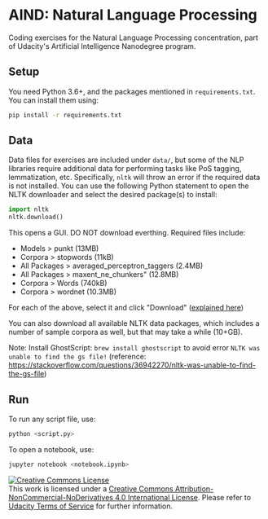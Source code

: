# AIND: Natural Language Processing

Coding exercises for the Natural Language Processing concentration, part of Udacity's Artificial Intelligence Nanodegree program.

## Setup

You need Python 3.6+, and the packages mentioned in `requirements.txt`. You can install them using:

```bash
pip install -r requirements.txt
```

## Data

Data files for exercises are included under `data/`, but some of the NLP libraries require additional data for performing tasks like 
PoS tagging, lemmatization, etc. Specifically, `nltk` will throw an error if the required data is not installed. You can use the 
following Python statement to open the NLTK downloader and select the desired package(s) to install:

```python
import nltk
nltk.download()
```

This opens a GUI. DO NOT download everthing. Required files include:

* Models > punkt   (13MB)
* Corpora > stopwords  (11kB)
* All Packages > averaged_perceptron_taggers  (2.4MB)
* All Packages > maxent_ne_chunkers"  (12.8MB)
* Corpora > Words (740kB)
* Corpora > wordnet  (10.3MB)

For each of the above, select it and click "Download" ([explained here](https://stackoverflow.com/questions/26693736/nltk-and-stopwords-fail-lookuperror))

You can also download all available NLTK data packages, which includes a number of sample corpora as well, but that may take a while 
(10+GB).

Note: Install GhostScript: `brew install ghostscript` to avoid error `NLTK was unable to find the gs file!` (reference: https://stackoverflow.com/questions/36942270/nltk-was-unable-to-find-the-gs-file)

## Run

To run any script file, use:

```bash
python <script.py>
```

To open a notebook, use:

```bash
jupyter notebook <notebook.ipynb>
```

<a rel="license" href="http://creativecommons.org/licenses/by-nc-nd/4.0/"><img alt="Creative Commons License" style="border-width:0" src="https://i.creativecommons.org/l/by-nc-nd/4.0/88x31.png" /></a><br />This work is licensed under a <a rel="license" href="http://creativecommons.org/licenses/by-nc-nd/4.0/">Creative Commons Attribution-NonCommercial-NoDerivatives 4.0 International License</a>. Please refer to [Udacity Terms of Service](https://www.udacity.com/legal) for further information.
